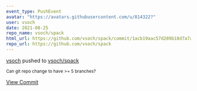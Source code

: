 ```yaml
---
event_type: PushEvent
avatar: "https://avatars.githubusercontent.com/u/814322?"
user: vsoch
date: 2021-08-25
repo_name: vsoch/spack
html_url: https://github.com/vsoch/spack/commit/1acb19aac57d289b18d7a7ab5092ce95c967977e
repo_url: https://github.com/vsoch/spack
---
```


<a href='https://github.com/vsoch' target='_blank'>vsoch</a> pushed to <a href='https://github.com/vsoch/spack' target='_blank'>vsoch/spack</a>

<small>Can git repo change to have >= 5 branches?</small>

<a href='https://github.com/vsoch/spack/commit/1acb19aac57d289b18d7a7ab5092ce95c967977e' target='_blank'>View Commit</a>